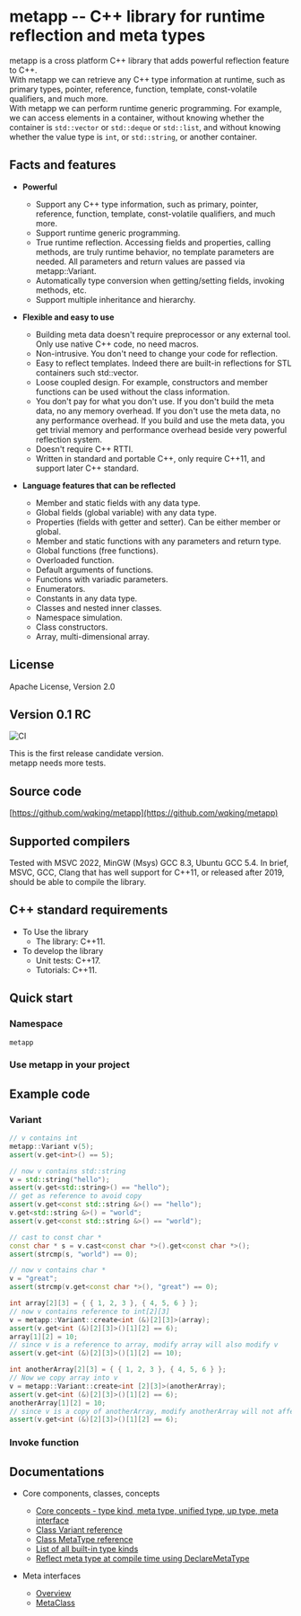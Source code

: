 # metapp -- C++ library for runtime reflection and meta types

metapp is a cross platform C++ library that adds powerful reflection feature to C++.  
With metapp we can retrieve any C++ type information at runtime, such as primary types, pointer, reference, function, template, const-volatile qualifiers, and much more.  
With metapp we can perform runtime generic programming. For example, we can access elements in a container, without knowing whether the container is `std::vector` or `std::deque` or `std::list`, and without knowing whether the value type is `int`, or `std::string`, or another container.

## Facts and features

- **Powerful**
    - Support any C++ type information, such as primary, pointer, reference, function, template, const-volatile qualifiers, and much more.
    - Support runtime generic programming.
    - True runtime reflection. Accessing fields and properties, calling methods, are truly runtime behavior, no template parameters are needed. All parameters and return values are passed via metapp::Variant.
    - Automatically type conversion when getting/setting fields, invoking methods, etc.
    - Support multiple inheritance and hierarchy.

- **Flexible and easy to use**
    - Building meta data doesn't require preprocessor or any external tool. Only use native C++ code, no need macros.
    - Non-intrusive. You don't need to change your code for reflection.
    - Easy to reflect templates. Indeed there are built-in reflections for STL containers such std::vector.
    - Loose coupled design. For example, constructors and member functions can be used without the class information.
    - You don't pay for what you don't use. If you don't build the meta data, no any memory overhead. If you don't use the meta data, no any performance overhead. If you build and use the meta data, you get trivial memory and performance overhead beside very powerful reflection system.
    - Doesn't require C++ RTTI.
    - Written in standard and portable C++, only require C++11, and support later C++ standard.

- **Language features that can be reflected**
    - Member and static fields with any data type.
    - Global fields (global variable) with any data type.
    - Properties (fields with getter and setter). Can be either member or global.
    - Member and static functions with any parameters and return type.
    - Global functions (free functions).
    - Overloaded function.
    - Default arguments of functions.
    - Functions with variadic parameters.
    - Enumerators.
    - Constants in any data type.
    - Classes and nested inner classes.
    - Namespace simulation.
    - Class constructors.
    - Array, multi-dimensional array.

## License

Apache License, Version 2.0  

## Version 0.1 RC
![CI](https://github.com/wqking/metapp/workflows/CI/badge.svg)

This is the first release candidate version.   
metapp needs more tests.  

## Source code

[https://github.com/wqking/metapp](https://github.com/wqking/metapp)

## Supported compilers

Tested with MSVC 2022, MinGW (Msys) GCC 8.3, Ubuntu GCC 5.4.
In brief, MSVC, GCC, Clang that has well support for C++11, or released after 2019, should be able to compile the library.

## C++ standard requirements
* To Use the library  
    * The library: C++11.  
* To develop the library
    * Unit tests: C++17.
    * Tutorials: C++11.

## Quick start

### Namespace

`metapp`

### Use metapp in your project

## Example code

### Variant

```c++
// v contains int
metapp::Variant v(5);
assert(v.get<int>() == 5);

// now v contains std::string
v = std::string("hello");
assert(v.get<std::string>() == "hello");
// get as reference to avoid copy
assert(v.get<const std::string &>() == "hello");
v.get<std::string &>() = "world";
assert(v.get<const std::string &>() == "world");

// cast to const char *
const char * s = v.cast<const char *>().get<const char *>();
assert(strcmp(s, "world") == 0);

// now v contains char *
v = "great";
assert(strcmp(v.get<const char *>(), "great") == 0);

int array[2][3] = { { 1, 2, 3 }, { 4, 5, 6 } };
// now v contains reference to int[2][3]
v = metapp::Variant::create<int (&)[2][3]>(array);
assert(v.get<int (&)[2][3]>()[1][2] == 6);
array[1][2] = 10;
// since v is a reference to array, modify array will also modify v
assert(v.get<int (&)[2][3]>()[1][2] == 10);

int anotherArray[2][3] = { { 1, 2, 3 }, { 4, 5, 6 } };
// Now we copy array into v
v = metapp::Variant::create<int [2][3]>(anotherArray);
assert(v.get<int (&)[2][3]>()[1][2] == 6);
anotherArray[1][2] = 10;
// since v is a copy of anotherArray, modify anotherArray will not affect v
assert(v.get<int (&)[2][3]>()[1][2] == 6);
```

### Invoke function

## Documentations

- Core components, classes, concepts
    - [Core concepts - type kind, meta type, unified type, up type, meta interface](doc/core-concepts.md)
    - [Class Variant reference](doc/variant.md)
    - [Class MetaType reference](doc/metatype.md)
    - [List of all built-in type kinds](doc/typekinds.md)
    - [Reflect meta type at compile time using DeclareMetaType](doc/reflect-metatype-declaremetatype.md)

- Meta interfaces
    - [Overview](doc/meta-interface-overview.md)
    - [MetaClass](doc/metaclass.md)
